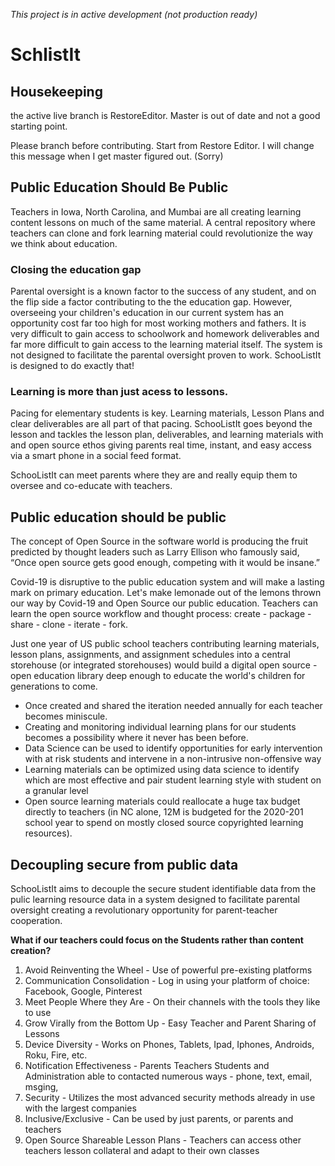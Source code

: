 *This project is in active development (not production ready)*

# SchlistIt

## Housekeeping
the active live branch is RestoreEditor. Master is out of date and not a good starting point. 

Please branch before contributing. Start from Restore Editor. I will change this message when I get master figured out. (Sorry)

## Public Education Should Be Public

Teachers in Iowa, North Carolina, and Mumbai are all creating learning content lessons on much of the same material. A central repository where teachers can clone and fork learning material  could revolutionize the way we think about education. 

### Closing the education gap

Parental oversight is a known factor to the success of any student, and on the flip side a factor contributing to the the education gap. However, overseeing your children's education in our current system has an opportunity cost far too high for most working mothers and fathers. It is very difficult to gain access to schoolwork and homework deliverables and far more difficult to gain access to the learning material itself. The system is not designed to facilitate the parental oversight proven to work. SchooListIt is designed to do exactly that!

### Learning is more than just acess to lessons. 
Pacing for elementary students is key. Learning materials, Lesson Plans and clear deliverables are all part of that pacing.  SchooListIt goes beyond the lesson and tackles the lesson plan, deliverables, and learning materials with and open source ethos giving parents real time, instant, and easy access via a smart phone in a social feed format. 

SchooListIt can meet parents where they are and really equip them to oversee and co-educate with teachers.

## Public education should be public
The concept of Open Source in the software world is producing the fruit predicted by thought leaders such as Larry Ellison who famously said, “Once open source gets good enough, competing with it would be insane.” 

Covid-19 is disruptive to the public education system and will make a lasting mark on primary education. Let's make lemonade out of the lemons thrown our way by Covid-19 and Open Source our public education. Teachers can learn the open source workflow and thought process: create - package - share - clone - iterate - fork. 

Just one year of US public school teachers contributing learning materials, lesson plans, assignments, and assignment schedules into a central storehouse (or integrated storehouses) would build a digital open source - open education library deep enough to educate the world's children for generations to come.

- Once created and shared the iteration needed annually for each teacher becomes miniscule. 
- Creating and monitoring individual learning plans for our students becomes a possibility where it never has been before. 
- Data Science can be used to identify opportunities for early intervention with at risk students and intervene in a non-intrusive non-offensive way
- Learning materials can be optimized using data science to identify which are most effective and pair student learning style with student on a granular level
- Open source learning materials could reallocate a huge tax budget directly to teachers (in NC alone, 12M is budgeted for the 2020-201 school year to spend on mostly closed source copyrighted learning resources).

## Decoupling secure from public data
SchooListIt aims to decouple the secure student identifiable data from the pulic learning resource data in a system designed to facilitate parental oversight creating a revolutionary opportunity for parent-teacher cooperation. 

__What if our teachers could focus on the Students rather than content creation?__

1) Avoid Reinventing the Wheel - Use of powerful pre-existing platforms
2) Communication Consolidation - Log in using your platform of choice: Facebook, Google, Pinterest
3) Meet People Where they Are - On their channels with the tools they like to use
4) Grow Virally from the Bottom Up - Easy Teacher and Parent Sharing of Lessons
5) Device Diversity - Works on Phones, Tablets, Ipad, Iphones, Androids, Roku, Fire, etc.
6) Notification Effectiveness - Parents Teachers Students and Administration able to contacted numerous ways - phone, text, email, msging,
7) Security - Utilizes the most advanced security methods already in use with the largest companies
8) Inclusive/Exclusive - Can be used by just parents, or parents and teachers
9) Open Source Shareable Lesson Plans - Teachers can access other teachers lesson collateral and adapt to their own classes